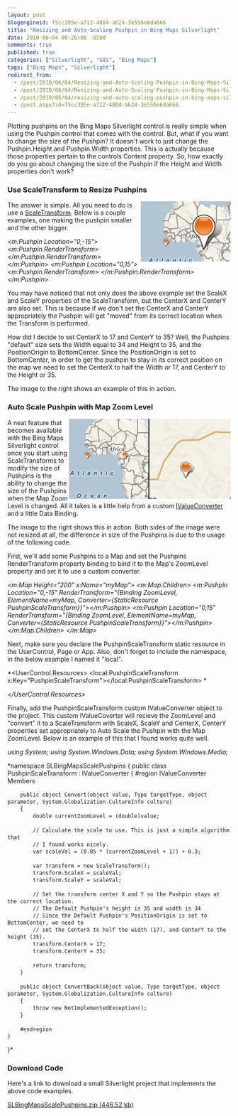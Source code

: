 ```yaml
---
layout: post
blogengineid: f5cc395e-a712-4884-ab24-3e556e6da666
title: "Resizing and Auto-Scaling Pushpin in Bing Maps Silverlight"
date: 2010-06-04 00:26:00 -0500
comments: true
published: true
categories: ["Silverlight", "GIS", "Bing Maps"]
tags: ["Bing Maps", "Silverlight"]
redirect_from: 
  - /post/2010/06/04/Resizing-and-Auto-Scaling-Pushpin-in-Bing-Maps-Silverlight.aspx
  - /post/2010/06/04/Resizing-and-Auto-Scaling-Pushpin-in-Bing-Maps-Silverlight
  - /post/2010/06/04/resizing-and-auto-scaling-pushpin-in-bing-maps-silverlight
  - /post.aspx?id=f5cc395e-a712-4884-ab24-3e556e6da666
---
```

<!-- more -->

Plotting pushpins on the Bing Maps Silverlight control is really simple when using the Pushpin control that comes with the control. But, what if you want to change the size of the Pushpin? It doesn't work to just change the Pushpin.Height and Pushpin.Width properties. This is actually because those properties pertain to the controls Content property. So, how exactly do you go about changing the size of the Pushpin if the Height and Width properties don't work?
<h3>Use ScaleTransform to Resize Pushpins
</h3>

<img style="float: right;" src="/files/2010/6/SLBingMapsPushpinResizeScaleTransform.png" alt="" />

The answer is simple. All you need to do is use a <a rel="nofollow external" href="http://msdn.microsoft.com/en-us/library/system.windows.media.scaletransform%28VS.95%29.aspx">ScaleTransform</a>. Below is a couple examples, one making the pushpin smaller and the other bigger.

*<m:Pushpin Location="0,-15">
    <m:Pushpin.RenderTransform>
        <ScaleTransform ScaleX=".5" ScaleY=".5" CenterX="17" CenterY="35"></ScaleTransform>
    </m:Pushpin.RenderTransform>
</m:Pushpin>
<m:Pushpin Location="0,15">
    <m:Pushpin.RenderTransform>
        <ScaleTransform ScaleX="2" ScaleY="2" CenterX="17" CenterY="35"></ScaleTransform>
    </m:Pushpin.RenderTransform>
</m:Pushpin>*

You may have noticed that not only does the above example set the ScaleX and ScaleY properties of the ScaleTransform, but the CenterX and CenterY are also set. This is because if we don't set the CenterX and CenterY appropriately the Pushpin will get "moved" from its correct location when the Transform is performed.

How did I decide to set CenterX to 17 and CenterY to 35? Well, the Pushpins "default" size sets the Width equal to 34 and Height to 35, and the PositionOrigin to BottomCenter. Since the PositionOrigin is set to BottomCenter, in order to get the pushpin to stay in its correct position on the map we need to set the CenterX to half the Width or 17, and CenterY to the Height or 35.

The image to the right shows an example of this in action.
<h3>Auto Scale Pushpin with Map Zoom Level</h3>

<img style="float: right;" src="/files/2010/6/SLBingMapsPushpinAutoScaleToZoomLevel.png" alt="" />

A neat feature that becomes available with the Bing Maps Silverlight control once you start using ScaleTransforms to modify the size of Pushpins is the ability to change the size of the Pushpins when the Map Zoom Level is changed. All it takes is a little help from a custom <a href="http://msdn.microsoft.com/en-us/library/system.windows.data.ivalueconverter%28VS.95%29.aspx">IValueConverter</a> and a little Data Binding.

The image to the right shows this in action. Both sides of the image were not resized at all, the difference in size of the Pushpins is due to the usage of the following code.

First, we'll add some Pushpins to a Map and set the Pushpins RenderTransform property binding to bind it to the Map's ZoomLevel property and set it to use a custom converter.

*<m:Map Height="200" x:Name="myMap">
    <m:Map.Children>
        <m:Pushpin Location="0,-15"
            RenderTransform="{Binding ZoomLevel, ElementName=myMap, Converter={StaticResource PushpinScaleTransform}}"></m:Pushpin>
        <m:Pushpin Location="0,15"
            RenderTransform="{Binding ZoomLevel, ElementName=myMap, Converter={StaticResource PushpinScaleTransform}}"></m:Pushpin>
    </m:Map.Children>
</m:Map>*

Next, make sure you declare the PushpinScaleTransform static resource in the UserControl, Page or App. Also, don't forget to include the namespace, in the below example I named it "local".

*<UserControl.Resources>
    <local:PushpinScaleTransform x:Key="PushpinScaleTransform"></local:PushpinScaleTransform>
*

*</UserControl.Resources>*

Finally, add the PushpinScaleTransform custom IValueConverter object to the project. This custom IValueCoverter will recieve the ZoomLevel and "convert" it to a ScaleTransform with ScaleX, ScaleY and CenterX, CenterY properties set appropriately to Auto Scale the Pushpin with the Map ZoomLevel. Below is an example of this that I found works quite well.

*using System;
using System.Windows.Data;
using System.Windows.Media;*

*namespace SLBingMapsScalePushpins
{
    public class PushpinScaleTransform : IValueConverter
    {
        #region IValueConverter Members

        public object Convert(object value, Type targetType, object parameter, System.Globalization.CultureInfo culture)
        {
            double currentZoomLevel = (double)value;

            // Calculate the scale to use. This is just a simple algorithm that
            // I found works nicely.
            var scaleVal = (0.05 * (currentZoomLevel + 1)) + 0.3;

            var transform = new ScaleTransform();
            transform.ScaleX = scaleVal;
            transform.ScaleY = scaleVal;

            // Set the transform center X and Y so the Pushpin stays at the correct location.
            // The Default Pushpin's height is 35 and width is 34
            // Since the Default Pushpin's PositionOrigin is set to BottomCenter, we need to
            // set the CenterX to half the width (17), and CenterY to the height (35).
            transform.CenterX = 17;
            transform.CenterY = 35;

            return transform;
        }

        public object ConvertBack(object value, Type targetType, object parameter, System.Globalization.CultureInfo culture)
        {
            throw new NotImplementedException();
        }

        #endregion
    }
}*
<h3>Download Code</h3>

Here's a link to download a small Silverlight project that implements the above code examples.

<a href="/files/2010/6/SLBingMapsScalePushpins.zip">SLBingMapsScalePushpins.zip (446.52 kb)</a>
